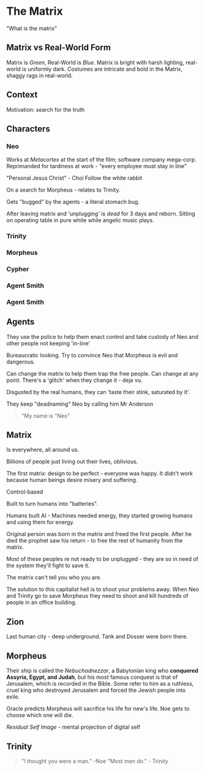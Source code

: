 # The Matrix

"What is the matrix"

## Matrix vs Real-World Form

Matrix is _Green_, Real-World is _Blue_.
Matrix is bright with harsh lighting, real-world is uniformly dark.
Costumes are intricate and bold in the Matrix, shaggy rags in real-world.

## Context

Motivation: search for the truth

## Characters

### Neo

Works at _Metacortex_ at the start of the film; software company mega-corp.
Reprimanded for tardiness at work - "every employee must stay in line"

"Personal Jesus Christ" - Choi
Follow the white rabbit

On a search for Morpheus - relates to Trinity.

Gets "bugged" by the agents - a literal stomach bug.

After leaving matrix and 'unplugging' is _dead_ for 3 days and reborn. Sitting on operating table in pure white while angelic music plays.

### Trinity

### Morpheus

### Cypher

### Agent Smith

### Agent Smith

## Agents

They use the police to help them enact control and take custody of Neo and other people not keeping 'in-line'

Bureaucratic looking. Try to convince Neo that Morpheus is evil and dangerous.

Can change the matrix to help them trap the free people. Can change at any point. There's a 'glitch' when they change it - deja vu.

Disgusted by the real humans, they can 'taste their stink, saturated by it'.

They keep "deadnaming" Neo by calling him Mr Anderson

> "My name is "Neo"

## Matrix

Is everywhere, all around us.

Billions of people just living out their lives, oblivious.

The first matrix: design to be perfect - everyone was happy. It didn't work because human beings desire misery and suffering.

Control-based

Built to turn humans into "batteries".

Humans built AI - Machines needed energy, they started growing humans and using them for energy.

Original person was born in the matrix and freed the first people. After he died the prophet saw his return - to free the rest of humanity from the matrix.

Most of these peoples re not ready to be unplugged - they are so in need of the system they'll fight to save it.

The matrix can't tell you who you are.

The solution to this capitalist hell is to shoot your problems away. When Neo and Trinity go to save Morpheus they need to shoot and kill hundreds of people in an office building.

## Zion

Last human city - deep underground. Tank and Dosser were born there.

## Morpheus

Their ship is called the _Nebuchadnezzar_, a Babylonian king who **conquered Assyria, Egypt, and Judah**, but his most famous conquest is that of Jerusalem, which is recorded in the Bible. Some refer to him as a ruthless, cruel king who destroyed Jerusalem and forced the Jewish people into exile.

Oracle predicts Morpheus will sacrifice his life for new's life. Noe gets to choose which one will die.

_Residual Self Image_ - mental projection of digital self

## Trinity

> "I thought you were a man." -Noe
> "Most men do." - Trinity
